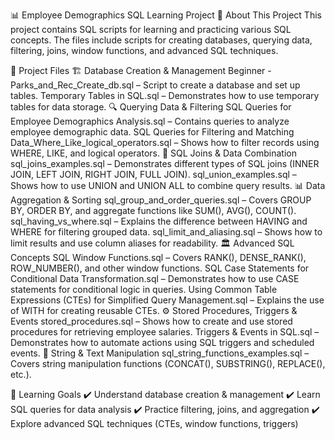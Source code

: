 📊 Employee Demographics SQL Learning Project
📖 About This Project
This project contains SQL scripts for learning and practicing various SQL concepts. The files include scripts for creating databases, querying data, filtering, joins, window functions, and advanced SQL techniques.

📂 Project Files
🏗 Database Creation & Management
Beginner - Parks_and_Rec_Create_db.sql – Script to create a database and set up tables.
Temporary Tables in SQL.sql – Demonstrates how to use temporary tables for data storage.
🔍 Querying Data & Filtering
SQL Queries for Employee Demographics Analysis.sql – Contains queries to analyze employee demographic data.
SQL Queries for Filtering and Matching Data_Where_Like_logical_operators.sql – Shows how to filter records using WHERE, LIKE, and logical operators.
🔄 SQL Joins & Data Combination
sql_joins_examples.sql – Demonstrates different types of SQL joins (INNER JOIN, LEFT JOIN, RIGHT JOIN, FULL JOIN).
sql_union_examples.sql – Shows how to use UNION and UNION ALL to combine query results.
📊 Data Aggregation & Sorting
sql_group_and_order_queries.sql – Covers GROUP BY, ORDER BY, and aggregate functions like SUM(), AVG(), COUNT().
sql_having_vs_where.sql – Explains the difference between HAVING and WHERE for filtering grouped data.
sql_limit_and_aliasing.sql – Shows how to limit results and use column aliases for readability.
🏛 Advanced SQL Concepts
SQL Window Functions.sql – Covers RANK(), DENSE_RANK(), ROW_NUMBER(), and other window functions.
SQL Case Statements for Conditional Data Transformation.sql – Demonstrates how to use CASE statements for conditional logic in queries.
Using Common Table Expressions (CTEs) for Simplified Query Management.sql – Explains the use of WITH for creating reusable CTEs.
⚙️ Stored Procedures, Triggers & Events
stored_procedures.sql – Shows how to create and use stored procedures for retrieving employee salaries.
Triggers & Events in SQL.sql – Demonstrates how to automate actions using SQL triggers and scheduled events.
🔡 String & Text Manipulation
sql_string_functions_examples.sql – Covers string manipulation functions (CONCAT(), SUBSTRING(), REPLACE(), etc.).


🎯 Learning Goals
✔️ Understand database creation & management
✔️ Learn SQL queries for data analysis
✔️ Practice filtering, joins, and aggregation
✔️ Explore advanced SQL techniques (CTEs, window functions, triggers)
